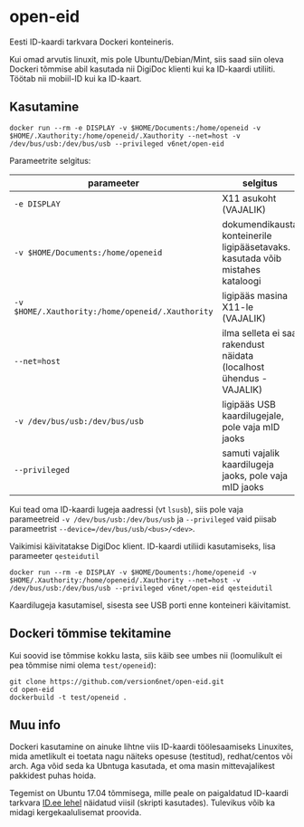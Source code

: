 # open-eid
Eesti ID-kaardi tarkvara Dockeri konteineris.

Kui omad arvutis linuxit, mis pole Ubuntu/Debian/Mint, siis saad siin oleva Dockeri tõmmise abil kasutada nii DigiDoc klienti kui ka ID-kaardi utiliiti. Töötab nii mobiil-ID kui ka ID-kaart.

## Kasutamine

```shell
docker run --rm -e DISPLAY -v $HOME/Documents:/home/openeid -v $HOME/.Xauthority:/home/openeid/.Xauthority --net=host -v /dev/bus/usb:/dev/bus/usb --privileged v6net/open-eid
```

Parameetrite selgitus:

|                  parameeter                     |                                     selgitus
|-------------------------------------------------|-------------------------------------------------------------------------------
|`-e DISPLAY`                                     | X11 asukoht (VAJALIK)
|`-v $HOME/Documents:/home/openeid`               | dokumendikausta konteinerile ligipääsetavaks. kasutada võib mistahes kataloogi
|`-v $HOME/.Xauthority:/home/openeid/.Xauthority` | ligipääs masina X11-le (VAJALIK)
|`--net=host`                                     | ilma selleta ei saa rakendust näidata (localhost ühendus - VAJALIK)
|`-v /dev/bus/usb:/dev/bus/usb`                   | ligipääs USB kaardilugejale, pole vaja mID jaoks
|`--privileged`                                   | samuti vajalik kaardilugeja jaoks, pole vaja mID jaoks

Kui tead oma ID-kaardi lugeja aadressi (vt `lsusb`), siis pole vaja parameetreid `-v /dev/bus/usb:/dev/bus/usb` ja `--privileged` vaid piisab parameetrist `--device=/dev/bus/usb/<bus>/<dev>`.

Vaikimisi käivitatakse DigiDoc klient. ID-kaardi utiliidi kasutamiseks, lisa parameeter `qesteidutil`

```shell
docker run --rm -e DISPLAY -v $HOME/Douments:/home/openeid -v $HOME/.Xauthority:/home/openeid/.Xauthority --net=host -v /dev/bus/usb:/dev/bus/usb --privileged v6net/open-eid qesteidutil
```
Kaardilugeja kasutamisel, sisesta see USB porti enne konteineri käivitamist.

## Dockeri tõmmise tekitamine

Kui soovid ise tõmmise kokku lasta, siis käib see umbes nii (loomulikult ei pea tõmmise nimi olema `test/openeid`):

```shell
git clone https://github.com/version6net/open-eid.git
cd open-eid
dockerbuild -t test/openeid .
```

## Muu info

Dockeri kasutamine on ainuke lihtne viis ID-kaardi töölesaamiseks Linuxites, mida ametlikult ei toetata nagu näiteks opesuse (testitud), redhat/centos või arch. Aga võid seda ka Ubntuga kasutada, et oma masin mittevajalikest pakkidest puhas hoida.

Tegemist on Ubuntu 17.04 tõmmisega, mille peale on paigaldatud ID-kaardi tarkvara [ID.ee lehel](https://id.ee/index.php?id=34228) näidatud viisil (skripti kasutades). Tulevikus võib ka midagi kergekaalulisemat proovida.
